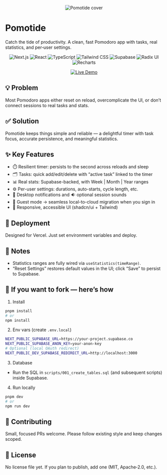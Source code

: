 <p align="center">
  <img src="/pomotide-cover.jpg" alt="Pomotide cover" />
</p>

# Pomotide

Catch the tide of productivity. A clean, fast Pomodoro app with tasks, real statistics, and per‑user settings.

<p align="center">
  <img alt="Next.js" src="https://img.shields.io/badge/Next.js-000000?style=for-the-badge&logo=nextdotjs&logoColor=white" />
  <img alt="React" src="https://img.shields.io/badge/React-20232A?style=for-the-badge&logo=react&logoColor=61DAFB" />
  <img alt="TypeScript" src="https://img.shields.io/badge/TypeScript-3178C6?style=for-the-badge&logo=typescript&logoColor=white" />
  <img alt="Tailwind CSS" src="https://img.shields.io/badge/Tailwind_CSS-06B6D4?style=for-the-badge&logo=tailwindcss&logoColor=white" />
  <img alt="Supabase" src="https://img.shields.io/badge/Supabase-3ECF8E?style=for-the-badge&logo=supabase&logoColor=white" />
  <img alt="Radix UI" src="https://img.shields.io/badge/Radix%20UI-161618?style=for-the-badge&logo=radixui&logoColor=white" />
  <img alt="Recharts" src="https://img.shields.io/badge/Recharts-FF6384?style=for-the-badge" />
</p>

<p align="center">
  <a href="https://pomotide-timer.vercel.app/" target="_blank" rel="noopener noreferrer">
    <img src="https://img.shields.io/badge/Live%20Demo-View%20Pomotide-000000?style=for-the-badge&logo=vercel&logoColor=white" alt="Live Demo">
  </a>
</p>

## 💡 Problem
Most Pomodoro apps either reset on reload, overcomplicate the UI, or don’t connect sessions to real tasks and stats.

## ✅ Solution
Pomotide keeps things simple and reliable — a delightful timer with task focus, accurate persistence, and meaningful statistics.

## ✨ Key Features
- ⏱️ Resilient timer: persists to the second across reloads and sleep
- 🗂️ Tasks: quick add/edit/delete with “active task” linked to the timer
- 📊 Real stats: Supabase-backed, with Week | Month | Year ranges
- ⚙️ Per-user settings: durations, auto-starts, cycle length, etc.
- 🔔 Desktop notifications and 🔉 optional session sounds
- 👤 Guest mode → seamless local-to-cloud migration when you sign in
- 📱 Responsive, accessible UI (shadcn/ui + Tailwind)

## 🚀 Deployment
Designed for Vercel. Just set environment variables and deploy.

## 🧭 Notes
- Statistics ranges are fully wired via `useStatistics(timeRange)`.
- “Reset Settings” restores default values in the UI; click “Save” to persist to Supabase.

## 🍴 If you want to fork — here’s how
1) Install

```bash
pnpm install
# or
npm install
```

2) Env vars (create `.env.local`)

```bash
NEXT_PUBLIC_SUPABASE_URL=https://your-project.supabase.co
NEXT_PUBLIC_SUPABASE_ANON_KEY=your-anon-key
# Optional (local OAuth redirect)
NEXT_PUBLIC_DEV_SUPABASE_REDIRECT_URL=http://localhost:3000
```

3) Database
- Run the SQL in `scripts/001_create_tables.sql` (and subsequent scripts) inside Supabase.

4) Run locally

```bash
pnpm dev
# or
npm run dev
```

## 🤝 Contributing
Small, focused PRs welcome. Please follow existing style and keep changes scoped.

## 📄 License
No license file yet. If you plan to publish, add one (MIT, Apache‑2.0, etc.).
